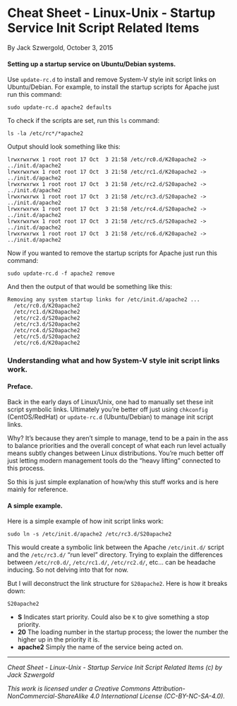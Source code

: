 # Cheat Sheet - Linux-Unix - Startup Service Init Script Related Items

By Jack Szwergold, October 3, 2015

#### Setting up a startup service on Ubuntu/Debian systems.

Use `update-rc.d` to install and remove System-V style init script links on Ubuntu/Debian. For example, to install the startup scripts for Apache just run this command:

	sudo update-rc.d apache2 defaults

To check if the scripts are set, run this `ls` command:

	ls -la /etc/rc*/*apache2

Output should look something like this:

	lrwxrwxrwx 1 root root 17 Oct  3 21:58 /etc/rc0.d/K20apache2 -> ../init.d/apache2
	lrwxrwxrwx 1 root root 17 Oct  3 21:58 /etc/rc1.d/K20apache2 -> ../init.d/apache2
	lrwxrwxrwx 1 root root 17 Oct  3 21:58 /etc/rc2.d/S20apache2 -> ../init.d/apache2
	lrwxrwxrwx 1 root root 17 Oct  3 21:58 /etc/rc3.d/S20apache2 -> ../init.d/apache2
	lrwxrwxrwx 1 root root 17 Oct  3 21:58 /etc/rc4.d/S20apache2 -> ../init.d/apache2
	lrwxrwxrwx 1 root root 17 Oct  3 21:58 /etc/rc5.d/S20apache2 -> ../init.d/apache2
	lrwxrwxrwx 1 root root 17 Oct  3 21:58 /etc/rc6.d/K20apache2 -> ../init.d/apache2

Now if you wanted to remove the startup scripts for Apache just run this command:

	sudo update-rc.d -f apache2 remove

And then the output of that would be something like this:

	Removing any system startup links for /etc/init.d/apache2 ...
	  /etc/rc0.d/K20apache2
	  /etc/rc1.d/K20apache2
	  /etc/rc2.d/S20apache2
	  /etc/rc3.d/S20apache2
	  /etc/rc4.d/S20apache2
	  /etc/rc5.d/S20apache2
	  /etc/rc6.d/K20apache2

### Understanding what and how System-V style init script links work.

#### Preface.

Back in the early days of Linux/Unix, one had to manually set these init script symbolic links. Ultimately you’re better off just using `chkconfig` (CentOS/RedHat) or `update-rc.d` (Ubuntu/Debian) to manage init script links.

Why? It’s because they aren’t simple to manage, tend to be a pain in the ass to balance priorities and the overall concept of what each run level actually means subtly changes between Linux distributions. You’re much better off just letting modern management tools do the “heavy lifting” connected to this process.

So this is just simple explanation of how/why this stuff works and is here mainly for reference. 

#### A simple example.

Here is a simple example of how init script links work:

	sudo ln -s /etc/init.d/apache2 /etc/rc3.d/S20apache2

This would create a symbolic link between the Apache `/etc/init.d/` script  and the `/etc/rc3.d/` “run level” directory. Trying to explain the differences between `/etc/rc0.d/`, `/etc/rc1.d/`, `/etc/rc2.d/`, etc… can be headache inducing. So not delving into that for now.

But I will deconstruct the link structure for `S20apache2`. Here is how it breaks down:

    S20apache2

- **S** Indicates start priority. Could also be `K` to give something a stop priority.
- **20** The loading number in the startup process; the lower the number the higher up in the priority it is.
- **apache2** Simply the name of the service being acted on.

***

*Cheat Sheet - Linux-Unix - Startup Service Init Script Related Items (c) by Jack Szwergold*

*This work is licensed under a Creative Commons Attribution-NonCommercial-ShareAlike 4.0 International License (CC-BY-NC-SA-4.0).*